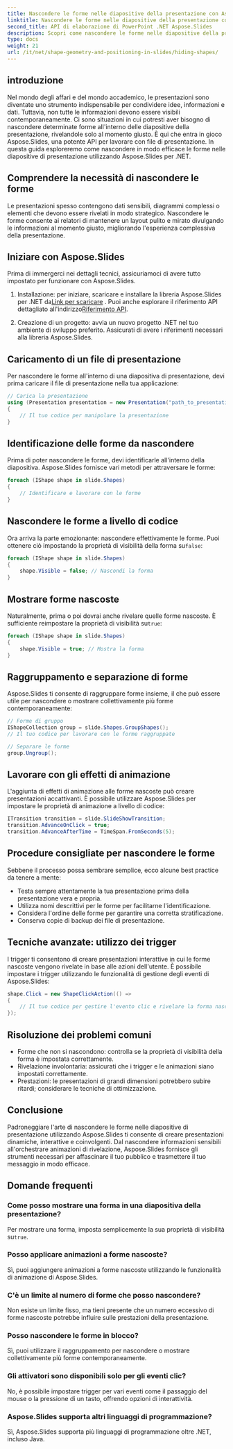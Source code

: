 ```yaml
---
title: Nascondere le forme nelle diapositive della presentazione con Aspose.Slides
linktitle: Nascondere le forme nelle diapositive della presentazione con Aspose.Slides
second_title: API di elaborazione di PowerPoint .NET Aspose.Slides
description: Scopri come nascondere le forme nelle diapositive della presentazione utilizzando Aspose.Slides per .NET. Guida passo passo con codice sorgente, domande frequenti e best practice per presentazioni dinamiche.
type: docs
weight: 21
url: /it/net/shape-geometry-and-positioning-in-slides/hiding-shapes/
---
```


## introduzione

Nel mondo degli affari e del mondo accademico, le presentazioni sono diventate uno strumento indispensabile per condividere idee, informazioni e dati. Tuttavia, non tutte le informazioni devono essere visibili contemporaneamente. Ci sono situazioni in cui potresti aver bisogno di nascondere determinate forme all'interno delle diapositive della presentazione, rivelandole solo al momento giusto. È qui che entra in gioco Aspose.Slides, una potente API per lavorare con file di presentazione. In questa guida esploreremo come nascondere in modo efficace le forme nelle diapositive di presentazione utilizzando Aspose.Slides per .NET.

## Comprendere la necessità di nascondere le forme

Le presentazioni spesso contengono dati sensibili, diagrammi complessi o elementi che devono essere rivelati in modo strategico. Nascondere le forme consente ai relatori di mantenere un layout pulito e mirato divulgando le informazioni al momento giusto, migliorando l'esperienza complessiva della presentazione.

## Iniziare con Aspose.Slides

Prima di immergerci nei dettagli tecnici, assicuriamoci di avere tutto impostato per funzionare con Aspose.Slides.

1. Installazione: per iniziare, scaricare e installare la libreria Aspose.Slides per .NET da[Link per scaricare](https://releases.aspose.com/slides/net/) . Puoi anche esplorare il riferimento API dettagliato all'indirizzo[Riferimento API](https://reference.aspose.com/slides/net/).

2. Creazione di un progetto: avvia un nuovo progetto .NET nel tuo ambiente di sviluppo preferito. Assicurati di avere i riferimenti necessari alla libreria Aspose.Slides.

## Caricamento di un file di presentazione

Per nascondere le forme all'interno di una diapositiva di presentazione, devi prima caricare il file di presentazione nella tua applicazione:

```csharp
// Carica la presentazione
using (Presentation presentation = new Presentation("path_to_presentation.pptx"))
{
    // Il tuo codice per manipolare la presentazione
}
```

## Identificazione delle forme da nascondere

Prima di poter nascondere le forme, devi identificarle all'interno della diapositiva. Aspose.Slides fornisce vari metodi per attraversare le forme:

```csharp
foreach (IShape shape in slide.Shapes)
{
    // Identificare e lavorare con le forme
}
```

## Nascondere le forme a livello di codice

 Ora arriva la parte emozionante: nascondere effettivamente le forme. Puoi ottenere ciò impostando la proprietà di visibilità della forma su`false`:

```csharp
foreach (IShape shape in slide.Shapes)
{
    shape.Visible = false; // Nascondi la forma
}
```

## Mostrare forme nascoste

Naturalmente, prima o poi dovrai anche rivelare quelle forme nascoste. È sufficiente reimpostare la proprietà di visibilità su`true`:

```csharp
foreach (IShape shape in slide.Shapes)
{
    shape.Visible = true; // Mostra la forma
}
```

## Raggruppamento e separazione di forme

Aspose.Slides ti consente di raggruppare forme insieme, il che può essere utile per nascondere o mostrare collettivamente più forme contemporaneamente:

```csharp
// Forme di gruppo
IShapeCollection group = slide.Shapes.GroupShapes();
// Il tuo codice per lavorare con le forme raggruppate

// Separare le forme
group.Ungroup();
```

## Lavorare con gli effetti di animazione

L'aggiunta di effetti di animazione alle forme nascoste può creare presentazioni accattivanti. È possibile utilizzare Aspose.Slides per impostare le proprietà di animazione a livello di codice:

```csharp
ITransition transition = slide.SlideShowTransition;
transition.AdvanceOnClick = true;
transition.AdvanceAfterTime = TimeSpan.FromSeconds(5);
```

## Procedure consigliate per nascondere le forme

Sebbene il processo possa sembrare semplice, ecco alcune best practice da tenere a mente:

- Testa sempre attentamente la tua presentazione prima della presentazione vera e propria.
- Utilizza nomi descrittivi per le forme per facilitarne l'identificazione.
- Considera l'ordine delle forme per garantire una corretta stratificazione.
- Conserva copie di backup dei file di presentazione.

## Tecniche avanzate: utilizzo dei trigger

I trigger ti consentono di creare presentazioni interattive in cui le forme nascoste vengono rivelate in base alle azioni dell'utente. È possibile impostare i trigger utilizzando le funzionalità di gestione degli eventi di Aspose.Slides:

```csharp
shape.Click = new ShapeClickAction(() =>
{
    // Il tuo codice per gestire l'evento clic e rivelare la forma nascosta
});
```

## Risoluzione dei problemi comuni

- Forme che non si nascondono: controlla se la proprietà di visibilità della forma è impostata correttamente.
- Rivelazione involontaria: assicurati che i trigger e le animazioni siano impostati correttamente.
- Prestazioni: le presentazioni di grandi dimensioni potrebbero subire ritardi; considerare le tecniche di ottimizzazione.

## Conclusione

Padroneggiare l'arte di nascondere le forme nelle diapositive di presentazione utilizzando Aspose.Slides ti consente di creare presentazioni dinamiche, interattive e coinvolgenti. Dal nascondere informazioni sensibili all'orchestrare animazioni di rivelazione, Aspose.Slides fornisce gli strumenti necessari per affascinare il tuo pubblico e trasmettere il tuo messaggio in modo efficace.

## Domande frequenti

### Come posso mostrare una forma in una diapositiva della presentazione?

Per mostrare una forma, imposta semplicemente la sua proprietà di visibilità su`true`.

### Posso applicare animazioni a forme nascoste?

Sì, puoi aggiungere animazioni a forme nascoste utilizzando le funzionalità di animazione di Aspose.Slides.

### C'è un limite al numero di forme che posso nascondere?

Non esiste un limite fisso, ma tieni presente che un numero eccessivo di forme nascoste potrebbe influire sulle prestazioni della presentazione.

### Posso nascondere le forme in blocco?

Sì, puoi utilizzare il raggruppamento per nascondere o mostrare collettivamente più forme contemporaneamente.

### Gli attivatori sono disponibili solo per gli eventi clic?

No, è possibile impostare trigger per vari eventi come il passaggio del mouse o la pressione di un tasto, offrendo opzioni di interattività.

### Aspose.Slides supporta altri linguaggi di programmazione?

Sì, Aspose.Slides supporta più linguaggi di programmazione oltre .NET, incluso Java.